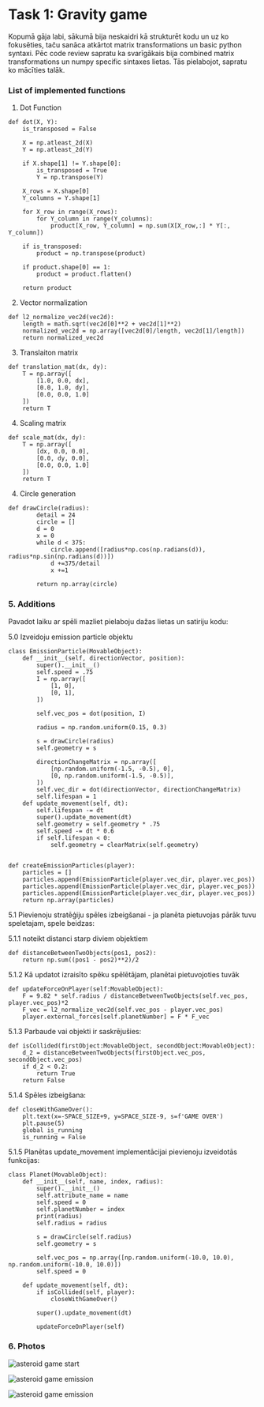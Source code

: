 # Task 1: Gravity game


Kopumā gāja labi, sākumā bija neskaidri kā strukturēt kodu un uz ko fokusēties, taču sanāca atkārtot matrix transformations un basic python syntaxi. Pēc code review sapratu ka svarīgākais bija combined matrix transformations un numpy specific sintaxes lietas. Tās pielabojot, sapratu ko mācīties talāk.

### List of implemented functions

1. Dot Function
~~~
def dot(X, Y):
    is_transposed = False

    X = np.atleast_2d(X)
    Y = np.atleast_2d(Y)

    if X.shape[1] != Y.shape[0]:
        is_transposed = True
        Y = np.transpose(Y)
    
    X_rows = X.shape[0]
    Y_columns = Y.shape[1]

    for X_row in range(X_rows):
        for Y_column in range(Y_columns):
            product[X_row, Y_column] = np.sum(X[X_row,:] * Y[:, Y_column])

    if is_transposed:
        product = np.transpose(product)
    
    if product.shape[0] == 1:
        product = product.flatten()

    return product
~~~

2. Vector normalization
~~~
def l2_normalize_vec2d(vec2d):
    length = math.sqrt(vec2d[0]**2 + vec2d[1]**2)
    normalized_vec2d = np.array([vec2d[0]/length, vec2d[1]/length])
    return normalized_vec2d
~~~

3. Translaiton matrix
~~~
def translation_mat(dx, dy):
    T = np.array([
        [1.0, 0.0, dx],
        [0.0, 1.0, dy],
        [0.0, 0.0, 1.0]
    ])
    return T
~~~


4. Scaling matrix
~~~
def scale_mat(dx, dy):
    T = np.array([
        [dx, 0.0, 0.0],
        [0.0, dy, 0.0],
        [0.0, 0.0, 1.0]
    ])
    return T
~~~

4. Circle generation
~~~
def drawCircle(radius):
        detail = 24
        circle = []
        d = 0
        x = 0
        while d < 375:
            circle.append([radius*np.cos(np.radians(d)), radius*np.sin(np.radians(d))])
            d +=375/detail
            x +=1

        return np.array(circle)
~~~

### 5. Additions

Pavadot laiku ar spēli mazliet pielaboju dažas lietas un satiriju kodu:

5.0 Izveidoju emission particle objektu
~~~
class EmissionParticle(MovableObject):
    def __init__(self, directionVector, position):
        super().__init__()
        self.speed = .75
        I = np.array([
            [1, 0],
            [0, 1],
        ])

        self.vec_pos = dot(position, I)

        radius = np.random.uniform(0.15, 0.3)

        s = drawCircle(radius)
        self.geometry = s

        directionChangeMatrix = np.array([
            [np.random.uniform(-1.5, -0.5), 0],
            [0, np.random.uniform(-1.5, -0.5)],
        ])
        self.vec_dir = dot(directionVector, directionChangeMatrix)
        self.lifespan = 1
    def update_movement(self, dt):
        self.lifespan -= dt
        super().update_movement(dt)
        self.geometry = self.geometry * .75
        self.speed -= dt * 0.6
        if self.lifespan < 0:
            self.geometry = clearMatrix(self.geometry)


def createEmissionParticles(player):
    particles = []
    particles.append(EmissionParticle(player.vec_dir, player.vec_pos))
    particles.append(EmissionParticle(player.vec_dir, player.vec_pos))
    particles.append(EmissionParticle(player.vec_dir, player.vec_pos))
    return np.array(particles)
~~~

5.1 Pievienoju stratēģiju spēles izbeigšanai - ja planēta pietuvojas pārāk tuvu speletajam, spele beidzas:


5.1.1 noteikt distanci starp diviem objektiem
~~~
def distanceBetweenTwoObjects(pos1, pos2):
    return np.sum((pos1 - pos2)**2)/2
~~~

5.1.2 Kā updatot izraisīto spēku spēlētājam, planētai pietuvojoties tuvāk
~~~
def updateForceOnPlayer(self:MovableObject):
    F = 9.82 * self.radius / distanceBetweenTwoObjects(self.vec_pos, player.vec_pos)*2
    F_vec = l2_normalize_vec2d(self.vec_pos - player.vec_pos)
    player.external_forces[self.planetNumber] = F * F_vec
~~~

5.1.3 Parbaude vai objekti ir saskrējušies:
~~~
def isCollided(firstObject:MovableObject, secondObject:MovableObject):
    d_2 = distanceBetweenTwoObjects(firstObject.vec_pos, secondObject.vec_pos)
    if d_2 < 0.2:
        return True
    return False
~~~

5.1.4 Spēles izbeigšana:
~~~
def closeWithGameOver():
    plt.text(x=-SPACE_SIZE+9, y=SPACE_SIZE-9, s=f'GAME OVER')
    plt.pause(5)
    global is_running
    is_running = False
~~~

5.1.5 Planētas update_movement implementācijai pievienoju izveidotās funkcijas:
~~~
class Planet(MovableObject):
    def __init__(self, name, index, radius):
        super().__init__()
        self.attribute_name = name
        self.speed = 0
        self.planetNumber = index
        print(radius)
        self.radius = radius

        s = drawCircle(self.radius)
        self.geometry = s

        self.vec_pos = np.array([np.random.uniform(-10.0, 10.0), np.random.uniform(-10.0, 10.0)])
        self.speed = 0
    
    def update_movement(self, dt):
        if isCollided(self, player):
            closeWithGameOver()
            
        super().update_movement(dt)

        updateForceOnPlayer(self)
~~~

### 6. Photos

![asteroid game start](media/asteroid-game-start.PNG)

![asteroid game emission](media/asteroid-game-emission.PNG)

![asteroid game emission](media/asteroid-game-over.PNG)